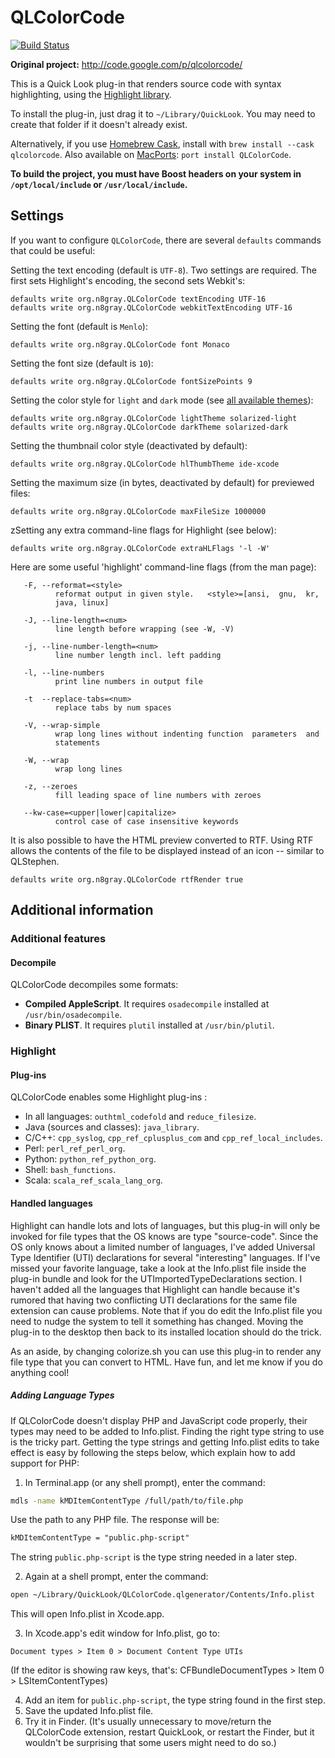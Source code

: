# QLColorCode

[![Build Status](https://travis-ci.org/anthonygelibert/QLColorCode.svg?branch=master)](https://travis-ci.org/anthonygelibert/QLColorCode)

**Original project:** <http://code.google.com/p/qlcolorcode/>

This is a Quick Look plug-in that renders source code with syntax highlighting, using the
[Highlight library](http://www.andre-simon.de).

To install the plug-in, just drag it to `~/Library/QuickLook`. You may need to create that folder if it doesn't already
exist.

Alternatively, if you use [Homebrew Cask](https://github.com/caskroom/homebrew-cask), install with
`brew install --cask qlcolorcode`. Also available on [MacPorts](https://www.macports.org): `port install QLColorCode`.

**To build the project, you must have Boost headers on your system in `/opt/local/include` or `/usr/local/include`.**

## Settings

If you want to configure `QLColorCode`, there are several `defaults` commands that could be useful:

Setting the text encoding (default is `UTF-8`). Two settings are required. The first sets Highlight's encoding, the
second sets Webkit's:

    defaults write org.n8gray.QLColorCode textEncoding UTF-16
    defaults write org.n8gray.QLColorCode webkitTextEncoding UTF-16

Setting the font (default is `Menlo`):

    defaults write org.n8gray.QLColorCode font Monaco

Setting the font size (default is `10`):

    defaults write org.n8gray.QLColorCode fontSizePoints 9

Setting the color style for `light` and `dark` mode (see
[all available themes](http://www.andre-simon.de/doku/highlight/theme-samples.php)):

    defaults write org.n8gray.QLColorCode lightTheme solarized-light
    defaults write org.n8gray.QLColorCode darkTheme solarized-dark

Setting the thumbnail color style (deactivated by default):

    defaults write org.n8gray.QLColorCode hlThumbTheme ide-xcode

Setting the maximum size (in bytes, deactivated by default) for previewed files:

    defaults write org.n8gray.QLColorCode maxFileSize 1000000

zSetting any extra command-line flags for Highlight (see below):

    defaults write org.n8gray.QLColorCode extraHLFlags '-l -W'

Here are some useful 'highlight' command-line flags (from the man page):

       -F, --reformat=<style>
              reformat output in given style.   <style>=[ansi,  gnu,  kr,
              java, linux]

       -J, --line-length=<num>
              line length before wrapping (see -W, -V)

       -j, --line-number-length=<num>
              line number length incl. left padding

       -l, --line-numbers
              print line numbers in output file

       -t  --replace-tabs=<num>
              replace tabs by num spaces

       -V, --wrap-simple
              wrap long lines without indenting function  parameters  and
              statements

       -W, --wrap
              wrap long lines

       -z, --zeroes
              fill leading space of line numbers with zeroes

       --kw-case=<upper|lower|capitalize>
              control case of case insensitive keywords

It is also possible to have the HTML preview converted to RTF. Using RTF allows the contents of the file to be displayed
instead of an icon -- similar to QLStephen.

    defaults write org.n8gray.QLColorCode rtfRender true

## Additional information

### Additional features

#### Decompile

QLColorCode decompiles some formats:

- **Compiled AppleScript**. It requires `osadecompile` installed at `/usr/bin/osadecompile`.
- **Binary PLIST**. It requires `plutil` installed at `/usr/bin/plutil`.

### Highlight

#### Plug-ins

QLColorCode enables some Highlight plug-ins :

- In all languages: `outhtml_codefold` and `reduce_filesize`.
- Java (sources and classes): `java_library`.
- C/C++: `cpp_syslog`, `cpp_ref_cplusplus_com` and `cpp_ref_local_includes`.
- Perl: `perl_ref_perl_org`.
- Python: `python_ref_python_org`.
- Shell: `bash_functions`.
- Scala: `scala_ref_scala_lang_org`.

#### Handled languages

Highlight can handle lots and lots of languages, but this plug-in will only be invoked for file types that the OS knows
are type "source-code". Since the OS only knows about a limited number of languages, I've added Universal Type
Identifier (UTI) declarations for several "interesting" languages. If I've missed your favorite language, take a look at
the Info.plist file inside the plug-in bundle and look for the UTImportedTypeDeclarations section. I haven't added all
the languages that Highlight can handle because it's rumored that having two conflicting UTI declarations for the same
file extension can cause problems. Note that if you do edit the Info.plist file you need to nudge the system to tell it
something has changed. Moving the plug-in to the desktop then back to its installed location should do the trick.

As an aside, by changing colorize.sh you can use this plug-in to render any file type that you can convert to HTML. Have
fun, and let me know if you do anything cool!

##### Adding Language Types

If QLColorCode doesn't display PHP and JavaScript code properly, their types may need to be added to Info.plist. Finding
the right type string to use is the tricky part. Getting the type strings and getting Info.plist edits to take effect is
easy by following the steps below, which explain how to add support for PHP:

1. In Terminal.app (or any shell prompt), enter the command:

```bash
mdls -name kMDItemContentType /full/path/to/file.php
```

Use the path to any PHP file. The response will be:

```txt
kMDItemContentType = "public.php-script"
```

The string `public.php-script` is the type string needed in a later step.

2. Again at a shell prompt, enter the command:

```bash
open ~/Library/QuickLook/QLColorCode.qlgenerator/Contents/Info.plist
```

This will open Info.plist in Xcode.app.

3. In Xcode.app's edit window for Info.plist, go to:

`Document types > Item 0 > Document Content Type UTIs`

(If the editor is showing raw keys, that's: CFBundleDocumentTypes > Item 0 > LSItemContentTypes)

4. Add an item for `public.php-script`, the type string found in the first step.
5. Save the updated Info.plist file.
6. Try it in Finder. (It's usually unnecessary to move/return the QLColorCode extension, restart QuickLook, or restart
   the Finder, but it wouldn't be surprising that some users might need to do so.)
